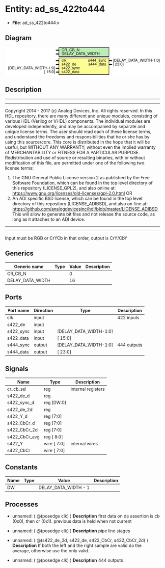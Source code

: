 # Entity: ad_ss_422to444

- **File**: ad_ss_422to444.v
## Diagram

![Diagram](ad_ss_422to444.svg "Diagram")
## Description

***************************************************************************
 ***************************************************************************
 Copyright 2014 - 2017 (c) Analog Devices, Inc. All rights reserved.
 In this HDL repository, there are many different and unique modules, consisting
 of various HDL (Verilog or VHDL) components. The individual modules are
 developed independently, and may be accompanied by separate and unique license
 terms.
 The user should read each of these license terms, and understand the
 freedoms and responsibilities that he or she has by using this source/core.
 This core is distributed in the hope that it will be useful, but WITHOUT ANY
 WARRANTY; without even the implied warranty of MERCHANTABILITY or FITNESS FOR
 A PARTICULAR PURPOSE.
 Redistribution and use of source or resulting binaries, with or without modification
 of this file, are permitted under one of the following two license terms:
   1. The GNU General Public License version 2 as published by the
      Free Software Foundation, which can be found in the top level directory
      of this repository (LICENSE_GPL2), and also online at:
      <https://www.gnu.org/licenses/old-licenses/gpl-2.0.html>
 OR
   2. An ADI specific BSD license, which can be found in the top level directory
      of this repository (LICENSE_ADIBSD), and also on-line at:
      https://github.com/analogdevicesinc/hdl/blob/master/LICENSE_ADIBSD
      This will allow to generate bit files and not release the source code,
      as long as it attaches to an ADI device.
 ***************************************************************************
 ***************************************************************************
 Input must be RGB or CrYCb in that order, output is CrY/CbY
 
## Generics

| Generic name     | Type | Value | Description |
| ---------------- | ---- | ----- | ----------- |
| CR_CB_N          |      | 0     |             |
| DELAY_DATA_WIDTH |      | 16    |             |
## Ports

| Port name | Direction | Type                   | Description |
| --------- | --------- | ---------------------- | ----------- |
| clk       | input     |                        | 422 inputs  |
| s422_de   | input     |                        |             |
| s422_sync | input     | [DELAY_DATA_WIDTH-1:0] |             |
| s422_data | input     | [                15:0] |             |
| s444_sync | output    | [DELAY_DATA_WIDTH-1:0] | 444 outputs |
| s444_data | output    | [                23:0] |             |
## Signals

| Name          | Type           | Description         |
| ------------- | -------------- | ------------------- |
| cr_cb_sel     | reg            | internal registers  |
| s422_de_d     | reg            |                     |
| s422_sync_d   | reg     [DW:0] |                     |
| s422_de_2d    | reg            |                     |
| s422_Y_d      | reg      [7:0] |                     |
| s422_CbCr_d   | reg      [7:0] |                     |
| s422_CbCr_2d  | reg      [7:0] |                     |
| s422_CbCr_avg | reg     [ 8:0] |                     |
| s422_Y        | wire [ 7:0]    | internal wires      |
| s422_CbCr     | wire [ 7:0]    |                     |
## Constants

| Name | Type | Value                | Description |
| ---- | ---- | -------------------- | ----------- |
| DW   |      | DELAY_DATA_WIDTH - 1 |             |
## Processes
- unnamed: ( @(posedge clk) )
**Description**
first data on de assertion is cb (0x0), then cr (0x1).
previous data is held when not current

- unnamed: ( @(posedge clk) )
**Description**
pipe line stages

- unnamed: ( @(s422_de_2d, s422_de, s422_CbCr, s422_CbCr_2d) )
**Description**
If both the left and the right sample are valid do the average, otherwise
use the only valid.

- unnamed: ( @(posedge clk) )
**Description**
444 outputs


